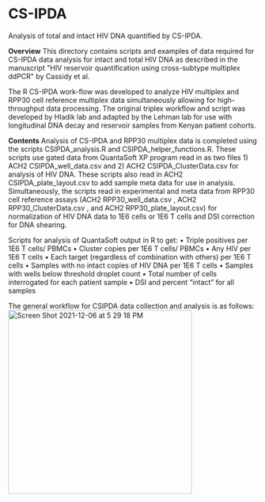 # CS-IPDA
Analysis of total and intact HIV DNA quantified by CS-IPDA. 

**Overview**
This directory contains scripts and examples of data required for CS-IPDA data analysis for intact and total HIV DNA as described in the manuscript "HIV reservoir quantification using cross-subtype multiplex ddPCR" by Cassidy et al.  

The R CS-IPDA work-flow was developed to analyze HIV multiplex and RPP30 cell reference multiplex data simultaneously allowing for high-throughput data processing. The original triplex workflow and script was developed by Hladik lab and adapted by the Lehman lab for use with longitudinal DNA decay and reservoir samples from Kenyan patient cohorts. 

**Contents**
Analysis of CS-IPDA and RPP30 multiplex data is completed using the scripts CSIPDA_analysis.R and CSIPDA_helper_functions.R. These scripts use gated data from QuantaSoft XP program read in as two files 1) ACH2 CSIPDA_well_data.csv and 2) ACH2 CSIPDA_ClusterData.csv for analysis of HIV DNA. These scripts also read in ACH2 CSIPDA_plate_layout.csv to add sample meta data for use in analysis. Simultaneously, the scripts read in experimental and meta data from RPP30 cell reference assays (ACH2 RPP30_well_data.csv , ACH2 RPP30_ClusterData.csv , and ACH2 RPP30_plate_layout.csv) for normalization of HIV DNA data to 1E6 cells or 1E6 T cells and DSI correction for DNA shearing.  

Scripts for analysis of QuantaSoft output in R to get: 
•	Triple positives per 1E6 T cells/ PBMCs
•	Cluster copies per 1E6 T cells/ PBMCs
•	Any HIV per 1E6 T cells
•	Each target (regardless of combination with others) per 1E6 T cells
•	Samples with no intact copies of HIV DNA per 1E6 T cells 
•	Samples with wells below threshold droplet count
•	Total number of cells interrogated for each patient sample
•	DSI and percent “intact” for all samples

The general workflow for CSIPDA data collection and analysis is as follows: 
<img width="371" alt="Screen Shot 2021-12-06 at 5 29 18 PM" src="https://user-images.githubusercontent.com/94940751/144949214-27444e56-d220-429d-9077-8fdc86e6d7fe.png">


